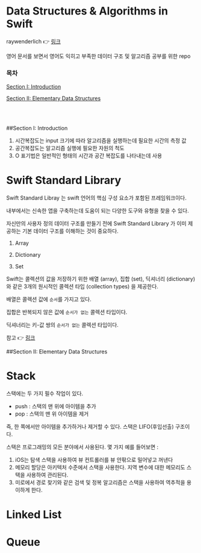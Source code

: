 # Data Structures & Algorithms in Swift 

raywenderlich 👉 [링크](https://www.raywenderlich.com/books/data-structures-algorithms-in-swift/v3.0/chapters/3-swift-standard-library)

영어 문서를 보면서 영어도 익히고 부족한 데이터 구조 및 알고리즘 공부를 위한 repo

### 목차

[Section I: Introduction](#Section-I:-Introduction)

[Section II: Elementary Data Structures](#Section-II:-Elementary-Data-Structures)

<br>
<br>

##Section I: Introduction

1. 시간복잡도는 input 크기에 따라 알고리즘을 실행하는데 필요한 시간의 측정 값
2. 공간복잡도는 알고리즘 실행에 필요한 자원의 척도
3. O 표기법은 일반적인 형태의 시간과 공간 복잡도를 나타내는데 사용

# Swift Standard Library

Swift Standard Libray 는 swift 언어의 핵심 구성 요소가 포함된 프레임워크이다.

내부에서는 신속한 앱을 구축하는데 도움이 되는 다양한 도구와 유형을 찾을 수 있다.

자신만의 사용자 정의 데이터 구조를 만들기 전에 Swift Standard Library 가 이미 제공하는 기본 데이터 구조를 이해하는 것이 중요하다.

1. Array

2. Dictionary

3. Set

Swift는 콜렉션의 값을 저장하기 위한 배열 (array), 집합 (set), 딕셔너리 (dictionary)와 같은 3개의 원시적인 콜렉션 타입 (collection types) 을 제공한다. 

배열은 콜렉션 값에 `순서`를 가지고 있다. 

집합은 반복되지 않은 값에 `순서가 없는` 콜렉션 타입이다. 

딕셔너리는 키-값 쌍의 `순서가 없는` 콜렉션 타입이다.


참고 👉 [링크](https://bbiguduk.gitbook.io/swift/language-guide-1/collection-types)

##Section II: Elementary Data Structures

# Stack

스택에는 두 가지 필수 작업이 있다.
- push : 스택의 맨 위에 아이템을 추가
- pop : 스택의 맨 위 아이템을 제거

즉, 한 쪽에서만 아이템을 추가하거나 제거할 수 있다.
스택은 LIFO(후입선출) 구조이다.

스택은 프로그래밍의 모든 분야에서 사용된다.
몇 가지 예를 들어보면 :
1. iOS는 탐색 스택을 사용하여 뷰 컨트롤러를 뷰 안팎으로 밀어넣고 꺼낸다
2. 메모리 할당은 아키텍처 수준에서 스택을 사용한다. 지역 변수에 대한 메모리도 스택을 사용하여 관리된다.
3. 미로에서 경로 찾기와 같은 검색 및 정복 알고리즘은 스택을 사용하여 역추적을 용이하게 한다.

# Linked List


# Queue



